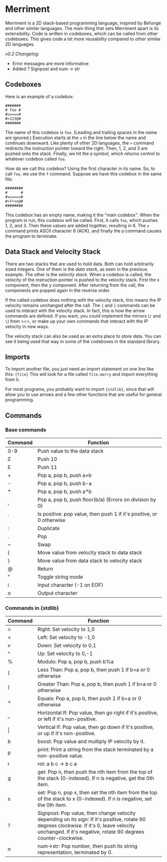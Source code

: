 # Merriment
Merriment is a 2D stack-based programming language, inspired by Befunge and other similar languages. The main thing that sets Merriment apart is its extensibility. Code is written in codeboxes, which can be called from other codeboxes. This gives code a lot more reusability compared to other similar 2D languages.

*v0.2 Changelog:*
* Error messages are more informative
* Added ? Signpost and num -> str

## Codeboxes
Here is an example of a codebox:
```
#######
# foo #
#v====#
#>123@#
#######
```
The name of this codebox is `foo`. (Leading and trailing spaces in the name are ignored.) Execution starts at the `v` in the line below the name and continues downward. Like plenty of other 2D languages, the `>` command redirects the instruction pointer toward the right. Then, 1, 2, and 3 are pushed onto the stack. Finally, we hit the `@` symbol, which returns control to whatever codebox called `foo`.

How do we call this codebox? Using the first character in its name. So, to call `foo`, we use the `f` command. Suppose we have this codebox in the same file:
```
########
#      #
#v=====#
#>f++o@#
########
```
This codebox has an empty name, making it the "main codebox". When the program is run, this codebox will be called. First, it calls `foo`, which pushes 1, 2, and 3. Then these values are added together, resulting in 6. The `o` command prints ASCII character 6 (ACK), and finally the `@` command causes the program to terminate.

## Data Stack and Velocity Stack
There are two stacks that are used to hold data. Both can hold arbitrarily sized integers. One of them is the *data stack*, as seen in the previous example. The other is the *velocity stack*. When a codebox is called, the velocity of the instruction pointer is pushed to the velocity stack. First the x component, then the y component. After returning from the call, the components are popped again in the reverse order.

If the called codebox does nothing with the velocity stack, this means the IP velocity remains unchanged after the call. The `{` and `}` commands can be used to interact with the velocity stack. In fact, this is how the arrow commands are defined. If you want, you could implement the mirrors (`/` and `\`) from ><>, or make up your own commands that interact with the IP velocity in new ways.

The velocity stack can also be used as an extra place to store data. You can see it being used that way in some of the codeboxes in the standard library.

## Imports
To import another file, you just need an import statement on one line like this: `{file}` This will look for a file called `file.merry` and import everything from it.

For most programs, you probably want to import `{stdlib}`, since that will allow you to use arrows and a few other functions that are useful for general programming.

## Commands
### Base commands
|Command|Function|
|--|--|
|0-9|Push value to the data stack|
|↊|Push 10|
|↋|Push 11|
|+|Pop a, pop b, push a+b|
|-|Pop a, pop b, push b-a|
|*|Pop a, pop b, push a*b|
|,|Pop a, pop b, push floor(b/a) (Errors on division by 0)|
|`|Is positive: pop value, then push 1 if it's positive, or 0 otherwise|
|:|Duplicate|
|.|Pop|
|~|Swap|
|{|Move value from velocity stack to data stack|
|}|Move value from data stack to velocity stack|
|@|Return|
|"|Toggle string mode|
|i|Input character (-1 on EOF)|
|o|Output character|
### Commands in {stdlib}
|Command|Function|
|--|--|
|>|Right: Set velocity to 1,0|
|<|Left: Set velocity to -1,0|
|v|Down: Set velocity to 0,1|
|^|Up: Set velocity to 0,-1|
|%|Modulo: Pop a, pop b, push b%a|
|(|Less Than: Pop a, pop b, then push 1 if b<a or 0 otherwise|
|)|Greater Than: Pop a, pop b, then push 1 if b>a or 0 otherwise|
|=|Equals: Pop a, pop b, then push 1 if b=a or 0 otherwise|
|_|Horizontal If: Pop value, then go right if it's positive, or left if it's non-positive.|
|\||Vertical If: Pop value, then go down if it's positive, or up if it's non-positive.|
|b|boost: Pop value and multiply IP velocity by it.|
|p|print: Print a string from the stack terminated by a non-positive value.|
|r|rot: a b c -> b c a|
|g|get: Pop n, then push the nth item from the top of the stack (0-indexed). If n is negative, get the 0th item.|
|s|set: Pop n, pop x, then set the nth item from the top of the stack to x (0-indexed). If n is negative, set the 0th item.|
|?|Signpost: Pop value, then change velocity depending on its sign: If it's positive, rotate 90 degrees clockwise. If it's 0, leave velocity unchanged. If it's negative, rotate 90 degrees counter-clockwise.|
|n|num->str: Pop number, then push its string representation, terminated by 0.|
